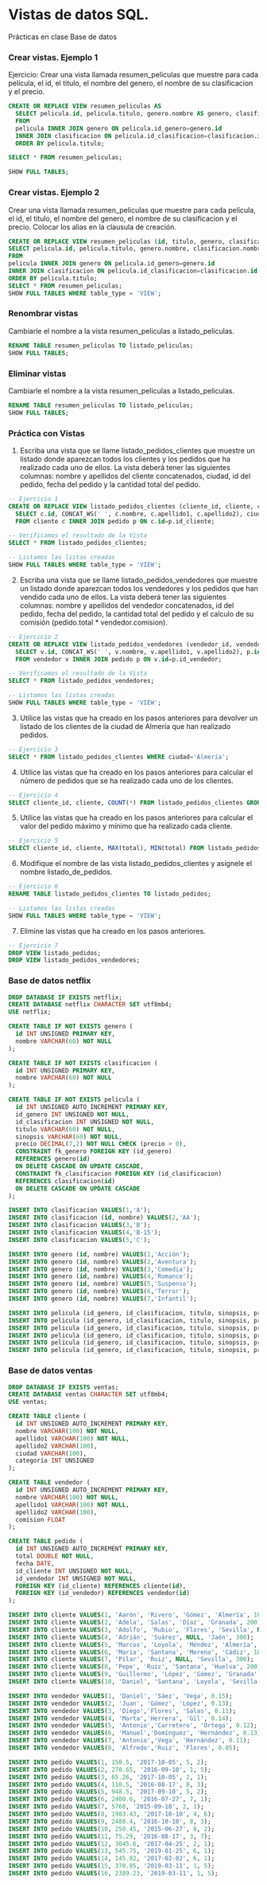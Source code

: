 # Vistas de datos SQL.
Prácticas en clase Base de datos

### Crear vistas. Ejemplo 1
Ejercicio: Crear una vista llamada resumen_peliculas que muestre para cada película, el id, el titulo, el nombre del genero, el nombre de su clasificacion y el precio.
```sql
CREATE OR REPLACE VIEW resumen_peliculas AS 
  SELECT pelicula.id, pelicula.titulo, genero.nombre AS genero, clasificacion.nombre AS clasificacion, pelicula.precio 
  FROM 
  pelicula INNER JOIN genero ON pelicula.id_genero=genero.id 
  INNER JOIN clasificacion ON pelicula.id_clasificacion=clasificacion.id 
  ORDER BY pelicula.titulo;

SELECT * FROM resumen_peliculas;

SHOW FULL TABLES;
```

### Crear vistas. Ejemplo 2
Crear una vista llamada resumen_peliculas que muestre para cada película, el id, el titulo, el nombre del genero, el nombre de su clasificacion y el precio. Colocar los alias en la clausula de creación.
```sql
CREATE OR REPLACE VIEW resumen_peliculas (id, titulo, genero, clasificacion, precio) AS 
SELECT pelicula.id, pelicula.titulo, genero.nombre, clasificacion.nombre, pelicula.precio 
FROM 
pelicula INNER JOIN genero ON pelicula.id_genero=genero.id 
INNER JOIN clasificacion ON pelicula.id_clasificacion=clasificacion.id 
ORDER BY pelicula.titulo;
SELECT * FROM resumen_peliculas;
SHOW FULL TABLES WHERE table_type = 'VIEW';
```

### Renombrar vistas
Cambiarle el nombre a la vista resumen_peliculas a listado_peliculas.

```sql
RENAME TABLE resumen_peliculas TO listado_peliculas;
SHOW FULL TABLES;
```

### Eliminar vistas
Cambiarle el nombre a la vista resumen_peliculas a listado_peliculas.

```sql
RENAME TABLE resumen_peliculas TO listado_peliculas;
SHOW FULL TABLES;
```

### Práctica con Vistas
1. Escriba una vista que se llame listado_pedidos_clientes que muestre un listado donde aparezcan todos los clientes y los pedidos que ha realizado cada uno de ellos. La vista deberá tener las siguientes columnas: nombre y apellidos del cliente concatenados, ciudad, id del pedido, fecha del pedido y la cantidad total del pedido.

```sql
-- Ejercicio 1
CREATE OR REPLACE VIEW listado_pedidos_clientes (cliente_id, cliente, ciudad, pedido_id, fecha, total) AS 
  SELECT c.id, CONCAT_WS(' ', c.nombre, c.apellido1, c.apellido2), ciudad, p.id, p.fecha, p.total 
  FROM cliente c INNER JOIN pedido p ON c.id=p.id_cliente;

-- Verificamos el resultado de la Vista
SELECT * FROM listado_pedidos_clientes;

-- Listamos las listas creadas
SHOW FULL TABLES WHERE table_type = 'VIEW';
```
2. Escriba una vista que se llame listado_pedidos_vendedores que muestre un listado donde aparezcan todos los vendedores y los pedidos que han vendido cada uno de ellos. La vista deberá tener las siguientes columnas: nombre y apellidos del vendedor concatenados, id del pedido, fecha del pedido, la cantidad total del pedido y el calculo de su comisión (pedido.total * vendedor.comision).

```sql
-- Ejercicio 2
CREATE OR REPLACE VIEW listado_pedidos_vendedores (vendedor_id, vendedor, pedido_id, fecha, total, comision) AS 
  SELECT v.id, CONCAT_WS(' ', v.nombre, v.apellido1, v.apellido2), p.id, p.fecha, p.total, TRUNCATE(p.total*v.comision,2) 
  FROM vendedor v INNER JOIN pedido p ON v.id=p.id_vendedor;

-- Verificamos el resultado de la Vista
SELECT * FROM listado_pedidos_vendedores;

-- Listamos las listas creadas
SHOW FULL TABLES WHERE table_type = 'VIEW';
```
3. Utilice las vistas que ha creado en los pasos anteriores para devolver un listado de los clientes de la ciudad de Almería que han realizado pedidos.

```sql
-- Ejercicio 3
SELECT * FROM listado_pedidos_clientes WHERE ciudad='Almería';
```
4. Utilice las vistas que ha creado en los pasos anteriores para calcular el número de pedidos que se ha realizado cada uno de los clientes.

```sql
-- Ejercicio 4
SELECT cliente_id, cliente, COUNT(*) FROM listado_pedidos_clientes GROUP BY cliente_id;
```
5. Utilice las vistas que ha creado en los pasos anteriores para calcular el valor del pedido máximo y mínimo que ha realizado cada cliente.

```sql
-- Ejercicio 5
SELECT cliente_id, cliente, MAX(total), MIN(total) FROM listado_pedidos_clientes GROUP BY cliente_id;
```
6. Modifique el nombre de las vista listado_pedidos_clientes y asígnele el nombre listado_de_pedidos.

```sql
-- Ejercicio 6
RENAME TABLE listado_pedidos_clientes TO listado_pedidos;

-- Listamos las listas creadas
SHOW FULL TABLES WHERE table_type = 'VIEW';
```
7. Elimine las vistas que ha creado en los pasos anteriores. 

```sql
-- Ejercicio 7
DROP VIEW listado_pedidos;
DROP VIEW listado_pedidos_vendedores;
```

### Base de datos netflix
```sql
DROP DATABASE IF EXISTS netflix;
CREATE DATABASE netflix CHARACTER SET utf8mb4;
USE netflix;

CREATE TABLE IF NOT EXISTS genero (
  id INT UNSIGNED PRIMARY KEY, 
  nombre VARCHAR(60) NOT NULL
);

CREATE TABLE IF NOT EXISTS clasificacion (
  id INT UNSIGNED PRIMARY KEY, 
  nombre VARCHAR(60) NOT NULL
);

CREATE TABLE IF NOT EXISTS pelicula (
  id INT UNSIGNED AUTO_INCREMENT PRIMARY KEY,
  id_genero INT UNSIGNED NOT NULL,
  id_clasificacion INT UNSIGNED NOT NULL,
  titulo VARCHAR(60) NOT NULL,
  sinopsis VARCHAR(60) NOT NULL,
  precio DECIMAL(7,2) NOT NULL CHECK (precio > 0),
  CONSTRAINT fk_genero FOREIGN KEY (id_genero) 
  REFERENCES genero(id) 
  ON DELETE CASCADE ON UPDATE CASCADE,
  CONSTRAINT fk_clasificacion FOREIGN KEY (id_clasificacion) 
  REFERENCES clasificacion(id) 
  ON DELETE CASCADE ON UPDATE CASCADE
);

INSERT INTO clasificacion VALUES(1,'A');
INSERT INTO clasificacion (id, nombre) VALUES(2,'AA');
INSERT INTO clasificacion VALUES(3,'B');
INSERT INTO clasificacion VALUES(4,'B-15');
INSERT INTO clasificacion VALUES(5,'C');

INSERT INTO genero (id, nombre) VALUES(1,'Acción');
INSERT INTO genero (id, nombre) VALUES(2,'Aventura');
INSERT INTO genero (id, nombre) VALUES(3,'Comedia');
INSERT INTO genero (id, nombre) VALUES(4,'Romance');
INSERT INTO genero (id, nombre) VALUES(5,'Suspenso');
INSERT INTO genero (id, nombre) VALUES(6,'Terror');
INSERT INTO genero (id, nombre) VALUES(7,'Infantil');

INSERT INTO pelicula (id_genero, id_clasificacion, titulo, sinopsis, precio) VALUES(2, 4, 'The Matrix', 'Una película de ciencia ficción', 300.00);
INSERT INTO pelicula (id_genero, id_clasificacion, titulo, sinopsis, precio) VALUES(7, 2, 'Mohana', 'Para los peques', 280.00);
INSERT INTO pelicula (id_genero, id_clasificacion, titulo, sinopsis, precio) VALUES(2, 4, 'Barbie', 'Una muñeca con aventuras', 310.00);
INSERT INTO pelicula (id_genero, id_clasificacion, titulo, sinopsis, precio) VALUES(3, 4, 'Sonic', 'Una película de videojuegos', 230.00);
INSERT INTO pelicula (id_genero, id_clasificacion, titulo, sinopsis, precio) VALUES(4, 3, 'El amor de invierno', 'Película romántica', 150.00);
INSERT INTO pelicula (id_genero, id_clasificacion, titulo, sinopsis, precio) VALUES(6, 5, 'Scream', 'Es una de terror', 290.00);
```

### Base de datos ventas
```sql
DROP DATABASE IF EXISTS ventas;
CREATE DATABASE ventas CHARACTER SET utf8mb4;
USE ventas;

CREATE TABLE cliente (
  id INT UNSIGNED AUTO_INCREMENT PRIMARY KEY,
  nombre VARCHAR(100) NOT NULL,
  apellido1 VARCHAR(100) NOT NULL,
  apellido2 VARCHAR(100),
  ciudad VARCHAR(100),
  categoría INT UNSIGNED
);

CREATE TABLE vendedor (
  id INT UNSIGNED AUTO_INCREMENT PRIMARY KEY,
  nombre VARCHAR(100) NOT NULL,
  apellido1 VARCHAR(100) NOT NULL,
  apellido2 VARCHAR(100),
  comision FLOAT
);

CREATE TABLE pedido (
  id INT UNSIGNED AUTO_INCREMENT PRIMARY KEY,
  total DOUBLE NOT NULL,
  fecha DATE,
  id_cliente INT UNSIGNED NOT NULL,
  id_vendedor INT UNSIGNED NOT NULL,
  FOREIGN KEY (id_cliente) REFERENCES cliente(id),
  FOREIGN KEY (id_vendedor) REFERENCES vendedor(id)
);

INSERT INTO cliente VALUES(1, 'Aarón', 'Rivero', 'Gómez', 'Almería', 100);
INSERT INTO cliente VALUES(2, 'Adela', 'Salas', 'Díaz', 'Granada', 200);
INSERT INTO cliente VALUES(3, 'Adolfo', 'Rubio', 'Flores', 'Sevilla', NULL);
INSERT INTO cliente VALUES(4, 'Adrián', 'Suárez', NULL, 'Jaén', 300);
INSERT INTO cliente VALUES(5, 'Marcos', 'Loyola', 'Méndez', 'Almería', 200);
INSERT INTO cliente VALUES(6, 'María', 'Santana', 'Moreno', 'Cádiz', 100);
INSERT INTO cliente VALUES(7, 'Pilar', 'Ruiz', NULL, 'Sevilla', 300);
INSERT INTO cliente VALUES(8, 'Pepe', 'Ruiz', 'Santana', 'Huelva', 200);
INSERT INTO cliente VALUES(9, 'Guillermo', 'López', 'Gómez', 'Granada', 225);
INSERT INTO cliente VALUES(10, 'Daniel', 'Santana', 'Loyola', 'Sevilla', 125);

INSERT INTO vendedor VALUES(1, 'Daniel', 'Sáez', 'Vega', 0.15);
INSERT INTO vendedor VALUES(2, 'Juan', 'Gómez', 'López', 0.13);
INSERT INTO vendedor VALUES(3, 'Diego','Flores', 'Salas', 0.11);
INSERT INTO vendedor VALUES(4, 'Marta','Herrera', 'Gil', 0.14);
INSERT INTO vendedor VALUES(5, 'Antonio','Carretero', 'Ortega', 0.12);
INSERT INTO vendedor VALUES(6, 'Manuel','Domínguez', 'Hernández', 0.13);
INSERT INTO vendedor VALUES(7, 'Antonio','Vega', 'Hernández', 0.11);
INSERT INTO vendedor VALUES(8, 'Alfredo','Ruiz', 'Flores', 0.05);

INSERT INTO pedido VALUES(1, 150.5, '2017-10-05', 5, 2);
INSERT INTO pedido VALUES(2, 270.65, '2016-09-10', 1, 5);
INSERT INTO pedido VALUES(3, 65.26, '2017-10-05', 2, 1);
INSERT INTO pedido VALUES(4, 110.5, '2016-08-17', 8, 3);
INSERT INTO pedido VALUES(5, 948.5, '2017-09-10', 5, 2);
INSERT INTO pedido VALUES(6, 2400.6, '2016-07-27', 7, 1);
INSERT INTO pedido VALUES(7, 5760, '2015-09-10', 2, 1);
INSERT INTO pedido VALUES(8, 1983.43, '2017-10-10', 4, 6);
INSERT INTO pedido VALUES(9, 2480.4, '2016-10-10', 8, 3);
INSERT INTO pedido VALUES(10, 250.45, '2015-06-27', 8, 2);
INSERT INTO pedido VALUES(11, 75.29, '2016-08-17', 3, 7);
INSERT INTO pedido VALUES(12, 3045.6, '2017-04-25', 2, 1);
INSERT INTO pedido VALUES(13, 545.75, '2019-01-25', 6, 1);
INSERT INTO pedido VALUES(14, 145.82, '2017-02-02', 6, 1);
INSERT INTO pedido VALUES(15, 370.85, '2019-03-11', 1, 5);
INSERT INTO pedido VALUES(16, 2389.23, '2019-03-11', 1, 5);
```
